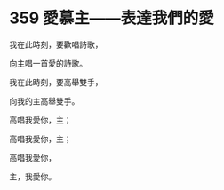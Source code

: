 # 359 愛慕主——表達我們的愛

我在此時刻，要歡唱詩歌，

向主唱一首愛的詩歌。

我在此時刻，要高舉雙手，

向我的主高舉雙手。

高唱我愛你，主；

高唱我愛你，主；

高唱我愛你，

主，我愛你。


